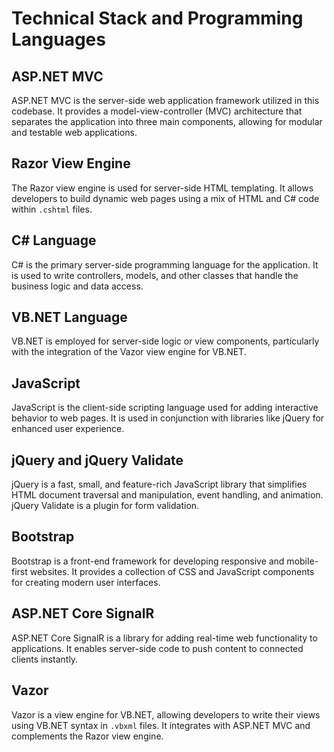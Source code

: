 # Technical Stack and Programming Languages

## ASP.NET MVC
ASP.NET MVC is the server-side web application framework utilized in this codebase. It provides a model-view-controller (MVC) architecture that separates the application into three main components, allowing for modular and testable web applications.

## Razor View Engine
The Razor view engine is used for server-side HTML templating. It allows developers to build dynamic web pages using a mix of HTML and C# code within `.cshtml` files.

## C# Language
C# is the primary server-side programming language for the application. It is used to write controllers, models, and other classes that handle the business logic and data access.

## VB.NET Language
VB.NET is employed for server-side logic or view components, particularly with the integration of the Vazor view engine for VB.NET.

## JavaScript
JavaScript is the client-side scripting language used for adding interactive behavior to web pages. It is used in conjunction with libraries like jQuery for enhanced user experience.

## jQuery and jQuery Validate
jQuery is a fast, small, and feature-rich JavaScript library that simplifies HTML document traversal and manipulation, event handling, and animation. jQuery Validate is a plugin for form validation.

## Bootstrap
Bootstrap is a front-end framework for developing responsive and mobile-first websites. It provides a collection of CSS and JavaScript components for creating modern user interfaces.

## ASP.NET Core SignalR
ASP.NET Core SignalR is a library for adding real-time web functionality to applications. It enables server-side code to push content to connected clients instantly.

## Vazor
Vazor is a view engine for VB.NET, allowing developers to write their views using VB.NET syntax in `.vbxml` files. It integrates with ASP.NET MVC and complements the Razor view engine.

